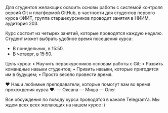 Для студентов желающих освоить основы работы с системой контроля версий Git и платформой GitHub, в частности для
студентов первого курса ФИИТ, группа старшекурсников проводит занятия в НИИМ, аудитория 203.

Курс состоит из четырех занятий, которые проводятся каждую неделю.
Студент может выбрать удобное время посещения курса:
 - В понедельник, в 15:50.
 - В четверг, в 15:50.
 
Цель курса:
 • Научить первокурсников основам работы с Git; 
 • Развить командные навыки студентов;
 • Привить навыки, которые пригодятся им в будущем;
 • Просто весело провести время.
 
 ♥ Наши любимые преподаватели, которые помогут вам во время прохождения курса ♥:
 — Оксана
 — Миша
 — Олег
 
 Все обсуждения по поводу курса проводятся в канале Telegram'а. Мы ждем всех
 всех желающих на нашем курсе :)